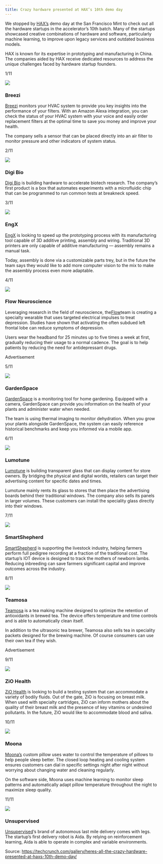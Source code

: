 ```yaml
---
title: Crazy hardware presented at HAX’s 10th demo day
---
```


We stopped by [HAX’s](https://hax.co/) demo day at the San Francisco Mint to check out all the hardware startups in the accelerator’s 10th batch. Many of the startups showcased creative combinations of hardware and software, particularly machine learning, to improve upon legacy services and outdated business models.

HAX is known for its expertise in prototyping and manufacturing in China. The companies aided by HAX receive dedicated resources to address the unique challenges faced by hardware startup founders.

1/11

![](http://img1.tuicool.com/Ffi2Ejf.png!web)

### Breezi

[Breezi](http://breezi.io/) monitors your HVAC system to provide you key insights into the performance of your filters. With an Amazon Alexa integration, you can check the status of your HVAC system with your voice and easily order replacement filters at the optimal time to save you money and improve your health.

The company sells a sensor that can be placed directly into an air filter to monitor pressure and other indicators of system status.

2/11

![](http://img1.tuicool.com/Yvaea27.png!web)

### Digi Bio

[Digi Bio](http://digi.bio/) is building hardware to accelerate biotech research. The company’s first product is a box that automates experiments with a microfluidic chip that can be programmed to run common tests at breakneck speed.

3/11

![](http://img0.tuicool.com/ZZBJ7bA.jpg!web)

### EngX

[EngX](http://engx.io/) is looking to speed up the prototyping process with its manufacturing tool capable of 3D additive printing, assembly and wiring. Traditional 3D printers are only capable of additive manufacturing — assembly remains a manual task.

Today, assembly is done via a customizable parts trey, but in the future the team says they  would like to add more computer vision to the mix to make the assembly process even more adaptable.

4/11

![](http://img1.tuicool.com/zauEZzy.jpg!web)

### Flow Neuroscience

Leveraging research in the field of neuroscience, the[Flow](http://flowneuroscience.com/wp/)team is creating a specialty wearable that uses targeted electrical impulses to treat depression. Studies have shown that activating the often subdued left frontal lobe can reduce symptoms of depression.

Users wear the headband for 25 minutes up to five times a week at first, gradually reducing their usage to a normal cadence. The goal is to help patients by reducing the need for antidepressant drugs.

Advertisement

5/11

![](http://img0.tuicool.com/Nz2M3m6.jpg!web)

### GardenSpace

[GardenSpace](http://getgardenspace.com/) is a monitoring tool for home gardening. Equipped with a camera, GardenSpace can provide you information on the health of your plants and administer water when needed.

The team is using thermal imaging to monitor dehydration. When you grow your plants alongside GardenSpace, the system can easily reference historical benchmarks and keep you informed via a mobile app.

6/11

![](http://img1.tuicool.com/jUrUbu3.png!web)

### Lumotune

[Lumotune](http://lumotune.com/) is building transparent glass that can display content for store owners. By bridging the physical and digital worlds, retailers can target their advertising content for specific dates and times.

Lumotune mainly rents its glass to stores that then place the advertising boards behind their traditional windows. The company also sells its panels in larger volumes. These customers can install the speciality glass directly into their windows.

7/11

![](http://img1.tuicool.com/ZzaIvaV.jpg!web)

### SmartShepherd

[SmartShepherd](http://smartshepherd.com.au/) is supporting the livestock industry, helping farmers perform full pedigree recording at a fraction of the traditional cost. The startup’s IOT device is designed to track the mothers of newborn lambs. Reducing inbreeding can save farmers significant capital and improve outcomes across the industry.

8/11

![](http://img2.tuicool.com/JbM7zuV.jpg!web)

### Teamosa

[Teamosa](https://www.teamosa.com/) is a tea making machine designed to optimize the retention of antioxidants in brewed tea. The device offers temperature and time controls and is able to automatically clean itself.

In addition to the ultrasonic tea brewer, Teamosa also sells tea in speciality packets designed for the brewing machine. Of course consumers can use their own tea if they wish.

Advertisement

9/11

![](http://img1.tuicool.com/RveyAzF.jpg!web)

### ZiO Health

[ZiO Health](http://zio-health.com/) is looking to build a testing system that can accommodate a variety of bodily fluids. Out of the gate, ZiO is focusing on breast milk. When used with specialty cartridges, ZiO can inform mothers about the quality of their breast milk and the presence of key vitamins or undesired pollutants. In the future, ZiO would like to accommodate blood and saliva.

10/11

![](http://img1.tuicool.com/Vby67j2.png!web)

### Moona

[Moona’s](http://getmoona.com/) custom pillow uses water to control the temperature of pillows to help people sleep better. The closed loop heating and cooling system ensures customers can dial in specific settings night after night without worrying about changing water and cleaning regularly.

On the software side, Moona uses machine learning to monitor sleep patterns and automatically adapt pillow temperature throughout the night to maximize sleep quality.

11/11

![](http://img0.tuicool.com/FRVb2af.png!web)

### Unsupervised

[Unsupervised](http://unsupervised.ai/)‘s brand of autonomous last mile delivery comes with legs. The startup’s first delivery robot is Aida. By relying on reinforcement learning, Aida is able to operate in complex and variable environments.

Source: https://techcrunch.com/gallery/heres-all-the-crazy-hardware-presented-at-haxs-10th-demo-day/